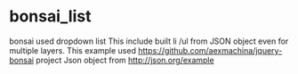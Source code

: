 # bonsai_list
bonsai used dropdown list 
This include built li /ul  from JSON object even for multiple layers.
This example used https://github.com/aexmachina/jquery-bonsai project
Json object from http://json.org/example
